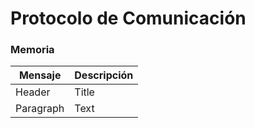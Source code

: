 # Protocolo de Comunicación

### Memoria

| Mensaje      | Descripción |
| ----------- | ----------- |
| Header      | Title       |
| Paragraph   | Text        |